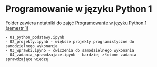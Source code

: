 # Programowanie w języku Python 1

Folder zawiera notatniki do zajęć [Programowanie w języku Python 1 (semestr 1)](https://docs.google.com/document/d/1k19Euub4K2ubKgoRMlbBL5cvcytzDfJi/edit)


```
- 01_python_podstawy.ipynb
- 02_projekty.ipynb - większe projekty programistyczne do samodzielnego wykonania
- 03_wprawki.ipynb - ćwiczenia do samodzielnego wykonania
- 04_zadania_sprawdzajace.ipynb - bardziej złożone zadania sprawdzające wiedzę
```
